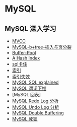 # MySQL

<!-- 
- [MySQL 基础知识](mysql-basic.md)
- [MySQL 常用命令](mysql-commands.md)
- [MySQL 优化](mysql-optimization.md)
- [MySQL 事务](mysql-transaction.md)
- [MySQL 锁](mysql-lock.md)
- [MySQL 索引](mysql-index.md)
- [MySQL 备份与恢复](mysql-backup-recovery.md)
- [MySQL 集群](mysql-cluster.md)
- [MySQL 安全](mysql-security.md)
- [MySQL 常见问题](mysql-faq.md)
- [MySQL 工具](mysql-tools.md)
- [MySQL 扩展](mysql-extension.md)
- [MySQL 常见问题集锦](mysql-questions.md)
- [MySQL 参考资料](mysql-references.md)
- [MySQL 相关书籍](mysql-books.md)
- [MySQL 视频教程](mysql-videos.md)
- [MySQL 面试题](mysql-interview.md)
- [MySQL 工具推荐](mysql-tools-recommend.md)
- [MySQL 性能优化](mysql-performance.md) 
-->
<!-- 
## MySQL 测试

- [MySQL 性能测试](mysql-performance-test.md)
- [MySQL 压力测试](mysql-stress-test.md)
- [MySQL 兼容性测试](mysql-compatibility-test.md)
- [MySQL TPC-C 测试](mysql-tpc-c-test.md)
- [MySQL TPC-H 测试](mysql-tpc-h-test.md)
- [MySQL 性能测试工具](mysql-performance-test-tools.md)
- [MySQL 性能调优](mysql-performance-tuning.md) 
-->

## MySQL 深入学习

- [MVCC](./mvcc.md)
- [MySQL-b+tree-插入与页分裂](mysql-b+tree-插入与页分裂.md)
- [Buffer-Pool](mysql-buffer-pool.md)
- [A Hash Index](mysql-内存自适应哈希索引.md)
- [sql卡住](mysql-sql卡住.md)
- [索引](mysql-索引.md)
- [索引失效](mysql-索引失效.md)
- [MySQL SQL explained]()
- [MySQL 谓词下推](https://dev.mysql.com/doc/refman/8.0/en/optimizer-hints.html#optimizer-hints-index-range)
- [MySQL 回表]
- [MySQL Redo Log 分析]()
- [MySQL Undo Log 分析]()
- [MySQL Double Buffering]()
- [MySQL 死锁]()
